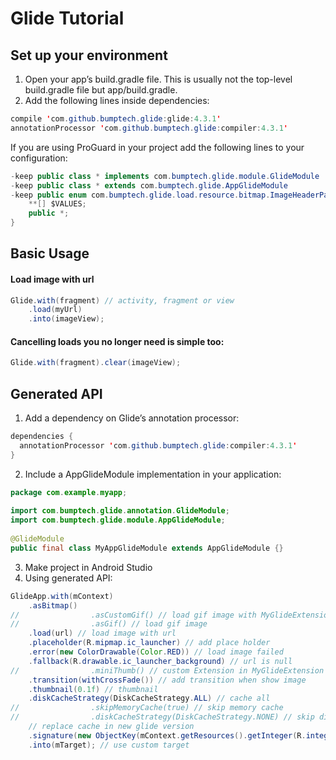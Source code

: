 # Glide Tutorial


## Set up your environment
1. Open your app’s build.gradle file. This is usually not the top-level build.gradle file but app/build.gradle.
2. Add the following lines inside dependencies:
```java
compile 'com.github.bumptech.glide:glide:4.3.1'
annotationProcessor 'com.github.bumptech.glide:compiler:4.3.1'
```
If you are using ProGuard in your project add the following lines to your configuration:
```java
-keep public class * implements com.bumptech.glide.module.GlideModule
-keep public class * extends com.bumptech.glide.AppGlideModule
-keep public enum com.bumptech.glide.load.resource.bitmap.ImageHeaderParser$** {
    **[] $VALUES;
    public *;
}
```
## Basic Usage
#### Load image with url
```java
Glide.with(fragment) // activity, fragment or view
    .load(myUrl)
    .into(imageView);
```
#### Cancelling loads you no longer need is simple too:
```java
Glide.with(fragment).clear(imageView);
```
## Generated API
1. Add a dependency on Glide’s annotation processor:
```java
dependencies {
  annotationProcessor 'com.github.bumptech.glide:compiler:4.3.1'
}
```
2. Include a AppGlideModule implementation in your application:
```java
package com.example.myapp;
   
import com.bumptech.glide.annotation.GlideModule;
import com.bumptech.glide.module.AppGlideModule;
   
@GlideModule
public final class MyAppGlideModule extends AppGlideModule {}
```
3. Make project in Android Studio
4. Using generated API:
```java
GlideApp.with(mContext)
    .asBitmap()
//                .asCustomGif() // load gif image with MyGlideExtension
//                .asGif() // load gif image
    .load(url) // load image with url
    .placeholder(R.mipmap.ic_launcher) // add place holder
    .error(new ColorDrawable(Color.RED)) // load image failed
    .fallback(R.drawable.ic_launcher_background) // url is null
//                .miniThumb() // custom Extension in MyGlideExtension
    .transition(withCrossFade()) // add transition when show image
    .thumbnail(0.1f) // thumbnail
    .diskCacheStrategy(DiskCacheStrategy.ALL) // cache all
//                .skipMemoryCache(true) // skip memory cache
//                .diskCacheStrategy(DiskCacheStrategy.NONE) // skip disk cache
    // replace cache in new glide version
    .signature(new ObjectKey(mContext.getResources().getInteger(R.integer.glide_version)))
    .into(mTarget); // use custom target
```



